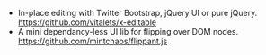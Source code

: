 * In-place editing with Twitter Bootstrap, jQuery UI or pure jQuery. https://github.com/vitalets/x-editable
* A mini dependancy-less UI lib for flipping over DOM nodes. https://github.com/mintchaos/flippant.js
